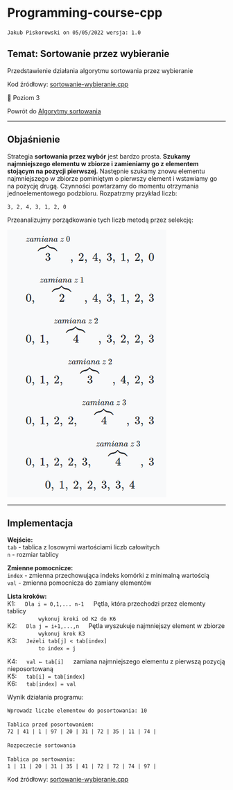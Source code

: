 # Programming-course-cpp

`Jakub Piskorowski on 05/05/2022 wersja: 1.0`

## Temat: Sortowanie przez wybieranie

Przedstawienie działania algorytmu sortowania przez wybieranie

Kod źródłowy:
[sortowanie-wybieranie.cpp](sortowanie-wybieranie.cpp)

&#x1F4D5; Poziom 3

Powrót do [Algorytmy sortowania](/2-algorytmika/2-4-algorytmy-sortowania/README.md)

---

## Objaśnienie

Strategia **sortowania przez wybór** jest bardzo prosta. **Szukamy najmniejszego elementu w zbiorze i zamieniamy go z elementem stojącym na pozycji pierwszej.** Następnie szukamy znowu elementu najmniejszego w zbiorze pominiętym o pierwszy element i wstawiamy go na pozycję drugą. Czynności powtarzamy do momentu otrzymania jednoelementowego podzbioru. Rozpatrzmy przykład liczb:

```text
3, 2, 4, 3, 1, 2, 0
```

Przeanalizujmy porządkowanie tych liczb metodą przez selekcję:

![Sortowanie wybieranie](img/sortowanie-wybieranie.PNG)

<!-- Źródło: [algorytm.edu.pl](http://www.algorytm.edu.pl/algorytmy-maturalne/sortowanie-przez-selekcje-wybieranie.html) -->

---

## Implementacja

**Wejście:** \
`tab` - tablica z losowymi wartościami liczb całowitych \
`n` - rozmiar tablicy

**Zmienne pomocnicze:** \
`index` - zmienna przechowująca indeks komórki z minimalną wartością \
`val` - zmienna pomocnicza do zamiany elementów

**Lista kroków:**\
K1: &emsp; `Dla i = 0,1,... n-1` &emsp; Pętla, która przechodzi przez elementy tablicy \
&emsp; &emsp; &emsp; &emsp; `wykonuj kroki od K2 do K6` \
K2: &emsp; `Dla j = i+1,...,n` &emsp; Pętla wyszukuje najmniejszy element w zbiorze \
&emsp; &emsp; &emsp; &emsp; `wykonuj krok K3` \
K3: &emsp; `Jeżeli tab[j] < tab[index]` \
&emsp; &emsp; &emsp; &emsp; `to index = j`

K4: &emsp; `val ← tab[i]` &emsp; zamiana najmniejszego elementu z pierwszą pozycją nieposortowaną \
K5: &emsp; `tab[i] = tab[index]` \
K6: &emsp; `tab[index] = val`

Wynik działania programu:

```text
Wprowadz liczbe elementow do posortowania: 10

Tablica przed posortowaniem:
72 | 41 | 1 | 97 | 20 | 31 | 72 | 35 | 11 | 74 |

Rozpoczecie sortowania

Tablica po sortowaniu:
1 | 11 | 20 | 31 | 35 | 41 | 72 | 72 | 74 | 97 |
```

Kod źródłowy: [sortowanie-wybieranie.cpp](sortowanie-wybieranie.cpp)
